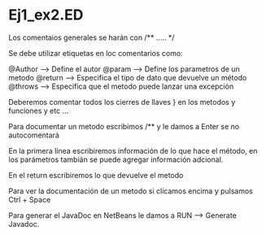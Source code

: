 # Ej1_ex2.ED

Los comentaios generales se harán con /** ..... */

Se debe utilizar etiquetas en loc comentarios como:

@Author --> Define el autor
@param --> Define los parametros de un metodo
@return --> Especifica el tipo de dato que devuelve un método
@throws --> Especifica que el metodo puede lanzar una excepción

Deberemos comentar todos los cierres de llaves } en los metodos y funciones y etc ...

Para documentar un metodo escribimos /** y le damos a Enter se no autocomentará

En la primera línea escribiremos información de lo que hace el método, en los parámetros tambián se puede agregar información adcional.

En el return escribiremos lo que devuelve el metodo

Para ver la documentación de un metodo si clicamos encima y pulsamos Ctrl + Space 

Para generar el JavaDoc en NetBeans le damos a RUN --> Generate Javadoc.

